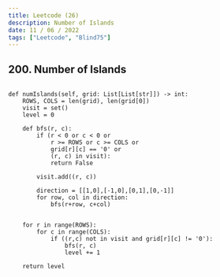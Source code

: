 ```yaml
---
title: Leetcode (26)
description: Number of Islands
date: 11 / 06 / 2022
tags: ["Leetcode", "Blind75"]
---
```


<h2>200. Number of Islands</h2>

<pre><code class="language-python">
def numIslands(self, grid: List[List[str]]) -> int:
    ROWS, COLS = len(grid), len(grid[0])
    visit = set()
    level = 0
    
    def bfs(r, c):
        if (r < 0 or c < 0 or
            r >= ROWS or c >= COLS or
            grid[r][c] == '0' or
            (r, c) in visit):
            return False
        
        visit.add((r, c))
        
        direction = [[1,0],[-1,0],[0,1],[0,-1]]
        for row, col in direction:
            bfs(r+row, c+col)
            
    
    for r in range(ROWS):
        for c in range(COLS):
            if ((r,c) not in visit and grid[r][c] != '0'):
                bfs(r, c)
                level += 1
                
    return level
</code></pre>
<br/>
<br/>
